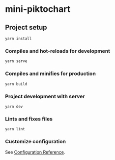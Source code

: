 # mini-piktochart

## Project setup
```
yarn install
```

### Compiles and hot-reloads for development
```
yarn serve
```
    
### Compiles and minifies for production
```
yarn build
```

### Project development with server
```
yarn dev
```

### Lints and fixes files
```
yarn lint
```

### Customize configuration
See [Configuration Reference](https://cli.vuejs.org/config/).
